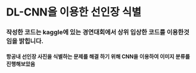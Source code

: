 # DL-CNN을 이용한 선인장 식별

### 작성한 코드는 kaggle에 있는 경연대회에서 상위 입상한 코드를 이용한것임을 밝힙니다.
####  항공내 선인장 사진을 식별하는 문제를 해결 하기 위해 CNN을 이용하여 이미지 분류를 진행해보았음
